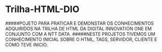 # Trilha-HTML-DIO

#####POJETO PARA PRATICAR E DEMONSTAR OS CONHECIMENTOS ADQUIRIDOS NA TRILHA DE HTML DA DIGITAL INNOVATION ONE EM CONJUNTO COM A NTT DATA.
#####NESTE PROJETOS TIVEMOS UM CONHECIMENTO INICIAL SOBRE O HTML, TAGS, SERVIDOR, CLIENTE E COMO TEVE INICIO.
